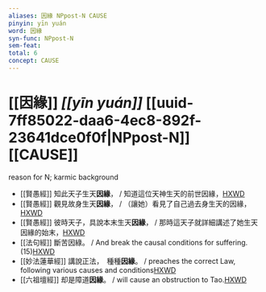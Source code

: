 ```yaml
---
aliases: 因緣 NPpost-N CAUSE
pinyin: yīn yuán
word: 因緣
syn-func: NPpost-N
sem-feat: 
total: 6
concept: CAUSE 
---
```

# [[因緣]] *[[yīn yuán]]*  [[uuid-7ff85022-daa6-4ec8-892f-23641dce0f0f|NPpost-N]] [[CAUSE]]
reason for N; karmic background
 - [[賢愚經]] 知此天子生天**因緣**， / 知道這位天神生天的前世因緣，[HXWD](https://hxwd.org/textview.html?location=KR6b0059_T_005-0384b.10)
 - [[賢愚經]] 觀見故身生天**因緣**， / （讓她）看見了自己過去身生天的因緣，[HXWD](https://hxwd.org/textview.html?location=KR6b0059_T_005-0384b.14)
 - [[賢愚經]] 彼時天子，具說本末生天**因緣**， / 那時這天子就詳細講述了她生天因緣的始末，[HXWD](https://hxwd.org/textview.html?location=KR6b0059_T_005-0384b.29)
 - [[法句經]] 斷苦因綠。 / And break the causal conditions for suffering. (15)[HXWD](https://hxwd.org/textview.html?location=KR6b0067_T_001-0563a.38)
 - [[妙法蓮華經]] 講說正法，　種種**因緣**。 / preaches the correct Law, following various causes and conditions[HXWD](https://hxwd.org/textview.html?location=KR6d0001_T_001-0002c.44)
 - [[六祖壇經]] 却是障道**因緣**。 / will cause an obstruction to Tao.[HXWD](https://hxwd.org/textview.html?location=KR6q0082_T_001-0339a.8)